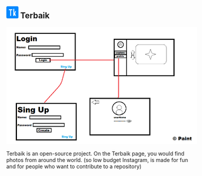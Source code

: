 ## ![Logo](/public/logo/favicon-32x32.png "Logo") Terbaik

![Logo](/images/Design.png "Design")

Terbaik is an open-source project. On the Terbaik page, you would find photos from around the world. (so low budget Instagram, is made for fun and for people who want to contribute to a repository)
